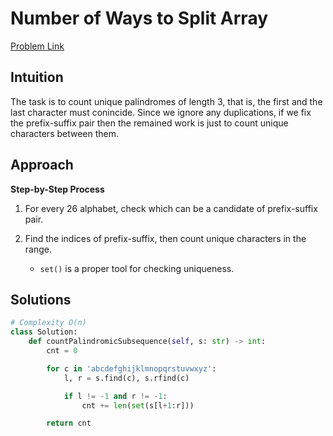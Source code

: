 **Number of Ways to Split Array**
=
[Problem Link](https://leetcode.com/problems/number-of-ways-to-split-array/description)

## Intuition
The task is to count unique palindromes of length 3, that is, the first and the last character must conincide.
Since we ignore any duplications, if we fix the prefix-suffix pair then the remained work is just to count unique characters
between them.

## Approach
**Step-by-Step Process**

1. For every 26 alphabet, check which can be a candidate of prefix-suffix pair.

2. Find the indices of prefix-suffix, then count unique characters in the range.
    - `set()` is a proper tool for checking uniqueness.
  
## Solutions
```python
# Complexity O(n)
class Solution:
    def countPalindromicSubsequence(self, s: str) -> int:
        cnt = 0

        for c in 'abcdefghijklmnopqrstuvwxyz':
            l, r = s.find(c), s.rfind(c)

            if l != -1 and r != -1:
                cnt += len(set(s[l+1:r]))

        return cnt
```
